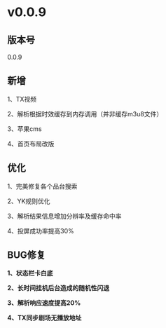 # v0.0.9

## **版本号**

0.0.9

## **新增**

1、TX视频

2、解析根据时效缓存到内存调用（并非缓存m3u8文件）

3、苹果cms

4、首页布局改版

## **优化**

1、完美修复各个品台搜索

2、YK规则优化

3、解析结果信息增加分辨率及缓存命中率

4、投屏成功率提高30%

## **BUG修复**

**1、状态栏卡白底**

**2、长时间挂机后台造成的随机性闪退**

**3、解析响应速度提高20%**

**4、TX同步剧场无播放地址**

